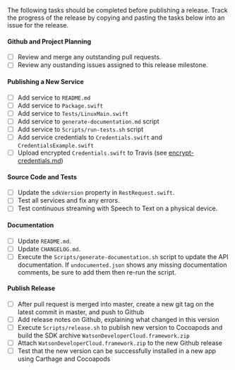 The following tasks should be completed before publishing a release. Track the progress of the release by copying and pasting the tasks below into an issue for the release.

#### Github and Project Planning

- [ ] Review and merge any outstanding pull requests.
- [ ] Review any oustanding issues assigned to this release milestone.

#### Publishing a New Service

- [ ] Add service to `README.md`
- [ ] Add service to `Package.swift`
- [ ] Add service to `Tests/LinuxMain.swift`
- [ ] Add service to `generate-documentation.md` script
- [ ] Add service to `Scripts/run-tests.sh` script
- [ ] Add service credentials to `Credentials.swift` and `CredentialsExample.swift`
- [ ] Upload encrypted `Credentials.swift` to Travis (see [encrypt-credentials.md](encrypt-credentials.md))

#### Source Code and Tests

- [ ] Update the `sdkVersion` property in `RestRequest.swift`.
- [ ] Test all services and fix any errors.
- [ ] Test continuous streaming with Speech to Text on a physical device.

#### Documentation

- [ ] Update `README.md`.
- [ ] Update `CHANGELOG.md`.
- [ ] Execute the `Scripts/generate-documentation.sh` script to update the API documentation. If `undocumented.json` shows any missing documentation comments, be sure to add them then re-run the script.

#### Publish Release

- [ ] After pull request is merged into master, create a new git tag on the latest commit in master, and push to Github
- [ ] Add release notes on Github, explaining what changed in this version
- [ ] Execute `Scripts/release.sh` to publish new version to Cocoapods and build the SDK archive `WatsonDeveloperCloud.framework.zip`
- [ ] Attach `WatsonDeveloperCloud.framework.zip` to the new Github release
- [ ] Test that the new version can be successfully installed in a new app using Carthage and Cocoapods
